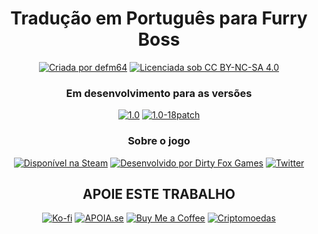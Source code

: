 <div align="center">
<h1>Tradução em Português para Furry Boss</h1>

<a href="https://allmylinks.com/defm64"><img src="https://img.shields.io/badge/Criada%20por%20defm64-000000?style=for-the-badge&logo=data:image/svg+xml;base64,PHN2ZyBmaWxsPSIjZmZmZmZmIiB4bWxucz0iaHR0cDovL3d3dy53My5vcmcvMjAwMC9zdmciIHdpZHRoPSIyNCIgaGVpZ2h0PSIyNCIgdmlld0JveD0iMCAwIDI0IDI0Ij48cGF0aCBkPSJtMTIgMjEuMzUtMS40NS0xLjMyQzUuNCAxNS4zNiAyIDEyLjI4IDIgOC41IDIgNS40MiA0LjQyIDMgNy41IDNjMS43NCAwIDMuNDEuODEgNC41IDIuMDlDMTMuMDkgMy44MSAxNC43NiAzIDE2LjUgMyAxOS41OCAzIDIyIDUuNDIgMjIgOC41YzAgMy43OC0zLjQgNi44Ni04LjU1IDExLjU0TDEyIDIxLjM1eiIvPjwvc3ZnPg==" alt="Criada por defm64"/></a>
</a>
<a href="https://creativecommons.org/licenses/by-nc-sa/4.0/"><img src="https://img.shields.io/badge/Licenciada%20sob%20CC%20BY--NC--SA%204.0-000000?style=for-the-badge&logo=creativecommons&logoColor=white" alt="Licenciada sob CC BY-NC-SA 4.0"/></a>

<h3 align="center">Em desenvolvimento para as versões</h3>
<a href="../1.0"><img src="https://img.shields.io/badge/1.0-000000?style=for-the-badge&logo=git&logoColor=white" alt="1.0"/></a>
<a href="../1.0-18patch"><img src="https://img.shields.io/badge/1.0--18patch-000000?style=for-the-badge&logo=git&logoColor=white" alt="1.0-18patch"/></a>

<h3 align="center">Sobre o jogo</h3>
<a href="https://store.steampowered.com/app/2089060/Furry_Boss/"><img src="https://img.shields.io/badge/Disponível%20na%20Steam-%23000000.svg?style=for-the-badge&logo=steam&logoColor=white" alt="Disponível na Steam"/></a>
<a href="https://store.steampowered.com/developer/dirtyfoxgames"><img src="https://img.shields.io/badge/Desenvolvido%20por%20Dirty%20Fox%20Games-000000?style=for-the-badge&logo=steam&logoColor=white" alt="Desenvolvido por Dirty Fox Games"/></a>
<a href="https://x.com/DirtyFoxGames"><img src="https://img.shields.io/badge/Twitter-%23000000.svg?style=for-the-badge&logo=X&logoColor=white" alt="Twitter"/></a>

<br>
<h2 align="center">APOIE ESTE TRABALHO</h2>

<a href="https://ko-fi.com/defm64"><img src="https://img.shields.io/badge/Ko--fi-F16061?style=for-the-badge&logo=ko-fi&logoColor=white" alt="Ko-fi"/></a>
<a href="https://apoia.se/defm64"><img src="https://img.shields.io/badge/APOIASE.se-eb4a3b?style=for-the-badge&logo=pix&logoColor=white" alt="APOIA.se"/></a>
<a href="https://buymeacoffee.com/defm64"><img src="https://img.shields.io/badge/Buy%20Me%20a%20Coffee-ffdd00?style=for-the-badge&logo=buy-me-a-coffee&logoColor=black" alt="Buy Me a Coffee"/></a>
<a href="https://coinsend.to/@defm64"><img src="https://img.shields.io/badge/Criptomoedas-F60?style=for-the-badge&logo=bitcoin&logoColor=white" alt="Criptomoedas"/></a>

</div>
